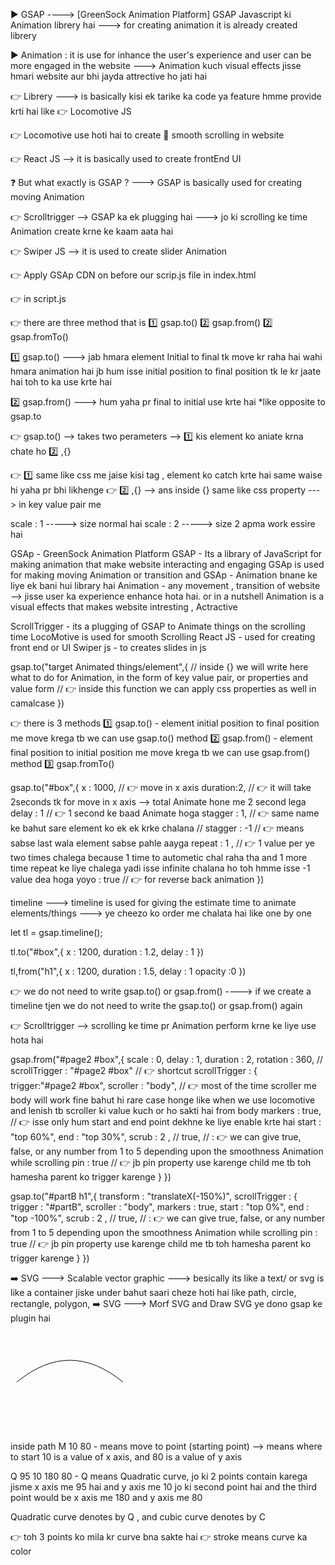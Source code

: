 ▶️ GSAP ----> [GreenSock Animation Platform] GSAP Javascript ki Animation librery hai ---> for creating animation it is already created librery

▶️ Animation  : it is use for inhance the user's experience and user can be more engaged in the website ---> Animation kuch visual effects jisse hmari website aur bhi jayda attrective ho jati hai 

👉 Librery ---> is basically kisi ek tarike ka code ya feature hmme provide krti hai like 👉 Locomotive JS 

👉 Locomotive use hoti hai to create 🔴 smooth scrolling in website

👉 React JS --> it is basically used to create frontEnd UI

❓ But what exactly is GSAP ? ---> GSAP is basically used for creating moving Animation

👉 Scrolltrigger --> GSAP ka ek plugging hai ---> jo ki scrolling ke time Animation create krne ke kaam aata hai

👉 Swiper JS --> it is used to create slider Animation


👉 Apply GSAp CDN on before our scrip.js file in index.html

👉 in script.js

👉 there are three method that is 
1️⃣ gsap.to()
2️⃣ gsap.from()
2️⃣ gsap.fromTo()

1️⃣ gsap.to() ---> jab hmara element Initial to final tk move kr raha hai wahi hmara animation hai jb hum isse initial position to final position tk le kr jaate hai toh to ka use krte hai

2️⃣ gsap.from() ---> hum yaha pr final to initial use krte hai *like opposite to gsap.to

👉 gsap.to() --> takes two perameters --> 1️⃣ kis element ko aniate krna chate ho 2️⃣ ,{}

👉 1️⃣ same like css me jaise kisi tag , element ko catch krte hai same waise hi yaha pr bhi likhenge 
👉 2️⃣ ,{} --> ans inside {} same like css property ---> in key value pair me 



scale : 1 -----> size normal hai
scale : 2  -----> size 2 apma work essire  hai


GSAp - GreenSock Animation Platform
GSAP - Its a library of JavaScript for making animation that make website interacting and engaging GSAp is used for making moving Animation or transition and 
GSAp - Animation bnane ke liye ek bani hui library hai
Animation - any movement , transition of website --> jisse user ka experience enhance hota hai. or in a nutshell Animation is a visual effects that makes website intresting , Actractive 

ScrollTrigger - its a plugging of GSAP to Animate things on the scrolling time
LocoMotive is used for smooth Scrolling
React JS - used for creating front end or UI
Swiper js - to creates slides in js

gsap.to("target Animated things/element",{
    // inside {} we will write here what to do for Animation, in the form of key value pair, or properties and value form
    // 👉 inside this function we can apply css properties as well in camalcase 
})

👉 there is 3 methods 
1️⃣ gsap.to() - element initial position to final position me move krega tb we can use gsap.to() method
2️⃣ gsap.from() - element final position to initial position me move krega tb we can use gsap.from() method
3️⃣ gsap.fromTo()

gsap.to("#box",{
    x : 1000, // 👉 move in x axis
    duration:2, // 👉 it will take 2seconds tk for move in x axis --> total Animate hone me 2 second lega
    delay : 1 // 👉 1 second ke baad Animate hoga
    stagger : 1, // 👉 same name ke bahut sare element ko ek ek krke chalana 
    // stagger : -1 // 👉 means sabse last wala element sabse pahle aayga
    repeat : 1 , // 👉 1 value per ye two times chalega because 1 time to autometic chal raha tha and 1 more time repeat ke liye chalega yadi isse infinite chalana ho toh hmme isse -1 value dea hoga
    yoyo : true // 👉 for reverse back animation 
})


timeline ---> timeline is used for giving the estimate time to animate elements/things ---> ye cheezo ko order me chalata hai like one by one

let tl = gsap.timeline();

tl.to("#box",{
    x : 1200,
    duration : 1.2,
    delay : 1
})

tl,from("h1",{
    x : 1200,
    duration : 1.5,
    delay : 1
    opacity :0
})

👉 we do not need to write gsap.to() or gsap.from() ----> if we create a timeline tjen we do not need to write the gsap.to() or gsap.from() again


👉 Scrolltrigger --> scrolling ke time pr Animation perform krne ke liye use hota hai


gsap.from("#page2 #box",{
    scale : 0,
    delay : 1,
    duration : 2,
    rotation : 360,
    // scrollTrigger : "#page2 #box" // 👉 shortcut
    scrollTrigger : {
        trigger:"#page2 #box",
        scroller : "body",  // 👉 most of the time scroller me body will work fine bahut hi rare case honge like when we use locomotive and lenish tb scroller ki value kuch or ho sakti hai from body 
        markers : true, // 👉 isse only hum start and end point dekhne ke liye enable krte hai
        start : "top 60%",
        end : "top 30%",
        scrub :  2 , // true, // : 👉 we can give true, false, or any number from 1 to 5 depending upon the smoothness Animation while scrolling
        pin : true // 👉 jb pin property use karenge child me tb toh hamesha parent ko trigger karenge
    }
})


gsap.to("#partB h1",{
    transform : "translateX(-150%)",
    scrollTrigger : {
        trigger : "#partB",
        scroller : "body",
        markers : true,
        start : "top 0%",
        end : "top -100%",
        scrub :  2 , // true, // : 👉 we can give true, false, or any number from 1 to 5 depending upon the smoothness Animation while scrolling
        pin : true // 👉 jb pin property use karenge child me tb toh hamesha parent ko trigger karenge
    }
})

➡️ SVG ---> Scalable vector graphic ---> besically its like a text/ or svg is like a container jiske under bahut saari cheze hoti hai like path, circle, rectangle, polygon,
➡️ SVG ---> Morf SVG and Draw SVG ye dono gsap ke plugin hai 

<svg width="190" height="160">
        <path d="M 10 80 Q 95 10 180 80" stroke="black" fill="transparent"/>
</svg>

inside path
M 10 80 - means move to point (starting point) --> means where to start 10 is a value of x axis, and 80 is a value of y axis

Q 95 10 180 80 - Q means Quadratic curve, jo ki 2 points contain karega jisme x axis me 95 hai and y axis me 10 jo ki second point hai and the third point would be x axis me 180 and y axis me 80 

Quadratic curve denotes by Q , and cubic curve denotes by C

👉 toh 3 points ko mila kr curve bna sakte hai 
👉 stroke means curve ka color

